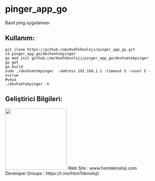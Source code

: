 # pinger_app_go

Basit ping uygulaması

## Kullanım:

```shell
git clone https://github.com/HsmTeknoloji/pinger_app_go.git
cd pinger_app_go/devhsmtekpinger
go mod init github.com/HsmTeknoloji/pinger_app_go/devhsmtekpinger
go get
go build
sudo ./devhsmtekpinger  -address 192.168.1.1 -timeout 5 -count 5 -v=true
#veya
./devhsmtekpinger -h
```

## Geliştirici Bilgileri:
<img src="https://github.com/HsmTeknoloji/companyfiles/blob/master/hsmtek-logo.png?raw=true" width="200"/>
Web Site        : www.hsmteknoloji.com <br />
Developer Groups : https://t.me/HsmTeknoloji/ <br />